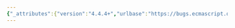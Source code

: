 ```yaml
---
{"_attributes":{"version":"4.4.4+","urlbase":"https://bugs.ecmascript.org/","maintainer":"dherman@mozilla.com"},"bug":{"bug_id":378,"creation_ts":"2012-06-08 22:30:00 -0700","short_desc":"11.3.2: \"Call PutValue\"","delta_ts":"2012-06-16 09:36:53 -0700","product":"Draft for 6th Edition","component":"editorial issue","version":"Rev 7: May 4, 2012 Draft","rep_platform":"All","op_sys":"All","bug_status":"RESOLVED","resolution":"FIXED","priority":"Normal","bug_severity":"minor","everconfirmed":true,"reporter":{"uid":"jmdyck","name":"Michael Dyck"},"assigned_to":{"uid":"allen","name":"Allen Wirfs-Brock"},"long_desc":[{"commentid":969,"comment_count":0,"who":{"uid":"jmdyck","name":"Michael Dyck"},"bug_when":"2012-06-08 22:30:28 -0700","thetext":"In 11.3.2 \"Postfix Decrement Operator\",\nunder \"Runtime Semantics: Evaluation\",\nstep 4 says:\n    \"If Call PutValue(lhs, newValue) ) is an abrupt completion, ...\"\n\nDelete \"Call\" and the second \")\"."},{"commentid":1001,"comment_count":1,"who":{"uid":"allen","name":"Allen Wirfs-Brock"},"bug_when":"2012-06-16 09:36:53 -0700","thetext":"fixed in \"Rev 8\", June 12,2012 draft"}]}}
---
```

